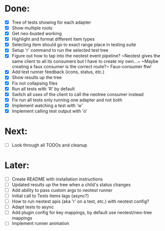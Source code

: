 # Done:
- [x] Tree of tests showing for each adapter
- [x] Show multiple roots
- [x] Get neo-busted working
- [x] Highlight and format different item types
- [x] Selecting item should go to exact range place in testing suite
- [x] Setup 'r' command to run the selected test tree
- [x] Figure out how to tap into the neotest event pipeline?
    ~Neotest gives the same client to all its consumers but I have to create my own...~
    ~Maybe creating a faux consumer is the correct route?~ Faux-consumer ftw!
- [x] Add test runner feedback (icons, status, etc.) 
- [x] Show results up the tree
- [x] Fix not collapsing files
- [x] Run all tests with 'R' by default
- [x] Switch all uses of the client to call the neotree consumer instead
- [x] Fix run all tests only running one adapter and not both
- [x] Implement watching a test with 'w'
- [x] Implement calling test output with 'o'

# Next:

- [ ] Look through all TODOs and cleanup

# Later:

- [ ] Create README with installation instructions
- [ ] Updated results up the tree when a child's status changes
- [ ] Add ability to pass custom args to neotest runner
- [ ] Initial call to Tests items lags (async?)
- [ ] How to run neotest apis (aka 'r' on a test, etc.) with neotest config?
- [ ] Adapt tests to async 
- [ ] Add plugin config for key mappings, by default use neotest/neo-tree mappings
- [ ] Implement runner animation
